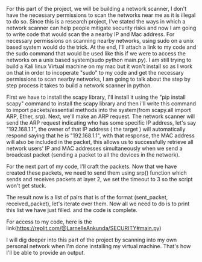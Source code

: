 For this part of the project, we will be building a network scanner, I don't have the necessary permissions to scan the networks near me as it is illegal to do so. Since this is a research project, I've stated the ways in which a network scanner can help people mitigate security risks and now I am going to write code that would scan the a nearby IP and Mac address. For necessary permissions on scanning nearby networks, using sudo on a unix based system would do the trick. At the end, I'll attach a link to my code and the sudo command that would be used like this if we were to access the networks on a unix based system(sudo python main.py). I am still trying to build a Kali linux Virtual machine on my mac but it won't install so as I work on that in order to incoperate "sudo" to my code and get the necessary permissions to scan nearby networks, I am going to talk about the step by step process it takes to build a network scanner in python.

First we have to install the scapy library, I'll install it using the "pip install scapy" command to install the scapy library and then i'll write this command to import packets/essential methods into the system(from scapy.all import ARP, Ether, srp).
 Next, we'll make an ARP request. The network scanner will send the ARP request indicating who has some specific IP address, let's say "192.168.1.1", the owner of that IP address ( the target ) will automatically respond saying that he is "192.168.1.1", with that response, the MAC address will also be included in the packet, this allows us to successfully retrieve all network users' IP and MAC addresses simultaneously when we send a broadcast packet (sending a packet to all the devices in the network).

For the next part of my code, I'll craft the packets. Now that we have created these packets, we need to send them using srp() function which sends and receives packets at layer 2, we set the timeout to 3 so the script won't get stuck.

The result now is a list of pairs that is of the format (sent_packet, received_packet), let's iterate over them. Now all we need to do is to print this list we have just filled. and the code is complete.

For access to my code, here is the link(https://replit.com/@LarnelleAnkunda/SECURITY#main.py)

I will dig deeper into this part of the project by scanning into my own personal network when I'm done installing my virtual machine. That's how I'll be able to provide an output.




